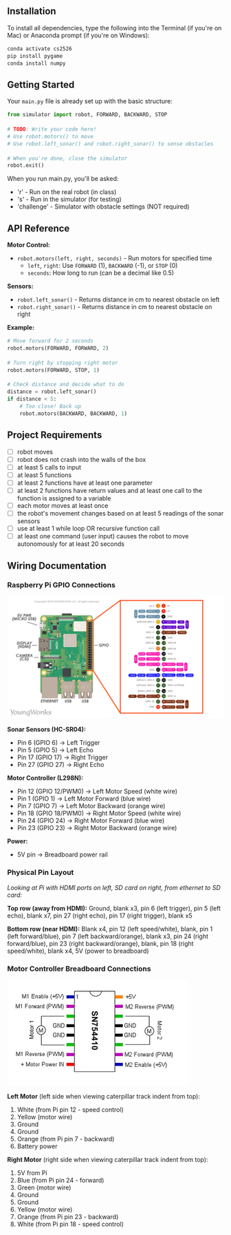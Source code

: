 ## Installation

To install all dependencies, type the following into the Terminal (if you're on Mac) or Anaconda prompt (if you're on Windows):
```bash
conda activate cs2526
pip install pygame
conda install numpy
```

## Getting Started

Your `main.py` file is already set up with the basic structure:
```python
from simulator import robot, FORWARD, BACKWARD, STOP

# TODO: Write your code here!
# Use robot.motors() to move
# Use robot.left_sonar() and robot.right_sonar() to sense obstacles

# When you're done, close the simulator
robot.exit()
```

When you run main.py, you'll be asked:

* 'r' - Run on the real robot (in class)
* 's' - Run in the simulator (for testing)
* 'challenge' - Simulator with obstacle settings (NOT required)

## API Reference

**Motor Control:**
- `robot.motors(left, right, seconds)` - Run motors for specified time
  - `left`, `right`: Use `FORWARD` (1), `BACKWARD` (-1), or `STOP` (0)
  - `seconds`: How long to run (can be a decimal like 0.5)

**Sensors:**
- `robot.left_sonar()` - Returns distance in cm to nearest obstacle on left
- `robot.right_sonar()` - Returns distance in cm to nearest obstacle on right

**Example:**
```python
# Move forward for 2 seconds
robot.motors(FORWARD, FORWARD, 2)

# Turn right by stopping right motor
robot.motors(FORWARD, STOP, 1)

# Check distance and decide what to do
distance = robot.left_sonar()
if distance < 5:
    # Too close! Back up
    robot.motors(BACKWARD, BACKWARD, 1)
```

## Project Requirements
* [ ] robot moves
* [ ] robot does not crash into the walls of the box
* [ ] at least 5 calls to input
* [ ] at least 5 functions
* [ ] at least 2 functions have at least one parameter
* [ ] at least 2 functions have return values and at least one call to the function is assigned to a variable
* [ ] each motor moves at least once
* [ ] the robot's movement changes based on at least 5 readings of the sonar sensors
* [ ] use at least 1 while loop OR recursive function call
* [ ] at least one command (user input) causes the robot to move autonomously for at least 20 seconds

## Wiring Documentation

### Raspberry Pi GPIO Connections

![pi_pins.png](pi_pins.jpg)

**Sonar Sensors (HC-SR04):**
- Pin 6 (GPIO 6) → Left Trigger
- Pin 5 (GPIO 5) → Left Echo
- Pin 17 (GPIO 17) → Right Trigger
- Pin 27 (GPIO 27) → Right Echo

**Motor Controller (L298N):**
- Pin 12 (GPIO 12/PWM0) → Left Motor Speed (white wire)
- Pin 1 (GPIO 1) → Left Motor Forward (blue wire)
- Pin 7 (GPIO 7) → Left Motor Backward (orange wire)
- Pin 18 (GPIO 18/PWM0) → Right Motor Speed (white wire)
- Pin 24 (GPIO 24) → Right Motor Forward (blue wire)
- Pin 23 (GPIO 23) → Right Motor Backward (orange wire)

**Power:**
- 5V pin → Breadboard power rail

### Physical Pin Layout
*Looking at Pi with HDMI ports on left, SD card on right, from ethernet to SD card:*

**Top row (away from HDMI):**
Ground, blank x3, pin 6 (left trigger), pin 5 (left echo), blank x7, pin 27 (right echo), pin 17 (right trigger), blank x5

**Bottom row (near HDMI):**
Blank x4, pin 12 (left speed/white), blank, pin 1 (left forward/blue), pin 7 (left backward/orange), blank x3, pin 24 (right forward/blue), pin 23 (right backward/orange), blank, pin 18 (right speed/white), blank x4, 5V (power to breadboard)

### Motor Controller Breadboard Connections

![motor_controller_sn754410.jpg](motor_controller_sn754410.jpg)

**Left Motor** (left side when viewing caterpillar track indent from top):
1. White (from Pi pin 12 - speed control)
2. Yellow (motor wire)
3. Ground
4. Ground
5. Orange (from Pi pin 7 - backward)
6. Battery power

**Right Motor** (right side when viewing caterpillar track indent from top):
1. 5V from Pi
2. Blue (from Pi pin 24 - forward)
3. Green (motor wire)
4. Ground
5. Ground
6. Yellow (motor wire)
7. Orange (from Pi pin 23 - backward)
8. White (from Pi pin 18 - speed control)
